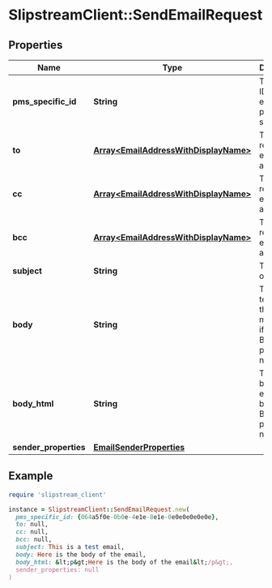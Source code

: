 # SlipstreamClient::SendEmailRequest

## Properties

| Name | Type | Description | Notes |
| ---- | ---- | ----------- | ----- |
| **pms_specific_id** | **String** | The unique ID of the email in the pms system |  |
| **to** | [**Array&lt;EmailAddressWithDisplayName&gt;**](EmailAddressWithDisplayName.md) | The recipient email address(es) |  |
| **cc** | [**Array&lt;EmailAddressWithDisplayName&gt;**](EmailAddressWithDisplayName.md) | The cc&#39;d recipient(s) email address | [optional] |
| **bcc** | [**Array&lt;EmailAddressWithDisplayName&gt;**](EmailAddressWithDisplayName.md) | The bcc&#39;d recipient(s) email address | [optional] |
| **subject** | **String** | The subject of the email |  |
| **body** | **String** | The plain text body of the email, must be set if the BodyHtml property is not set. | [optional] |
| **body_html** | **String** | The html body of the email, must be set if the Body property is not set. | [optional] |
| **sender_properties** | [**EmailSenderProperties**](EmailSenderProperties.md) |  |  |

## Example

```ruby
require 'slipstream_client'

instance = SlipstreamClient::SendEmailRequest.new(
  pms_specific_id: {064a5f0e-0b0e-4e1e-8e1e-0e0e0e0e0e0e},
  to: null,
  cc: null,
  bcc: null,
  subject: This is a test email,
  body: Here is the body of the email,
  body_html: &lt;p&gt;Here is the body of the email&lt;/p&gt;,
  sender_properties: null
)
```

